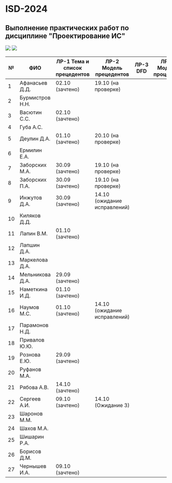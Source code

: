 # ISD-2024
## Выполнение практических работ по дисциплине "Проектирование ИС"

<img src="https://img.shields.io/github/commit-activity/m/unn-iasr/ISD-2024?color=lime&style=for-the-badge">
<img src="https://img.shields.io/github/last-commit/unn-iasr/ISD-2024?color=darkgreen&style=for-the-badge">

|№ |  ФИО | ЛР-1 Тема и список прецедентов | ЛР-2 Модель прецедентов | ЛР-3 DFD | ЛР-4 Модель процессов | ЛР-5 Модели данных | ЛР-6 Техническое задание | КР Результирующий документ | 
| -- | ------ |  ----- |  ----- |  ----- |  ----- |  ----- |  ----- |  ----- | 
| 1 | Афанасьев Д.Д. | 02.10 (зачтено)  | 19.10 (на проверке)  |      |      |      |      | 23.09 (тема утверждена)  | 
| 2 | Бурмистров Н.Н. |      |      |      |      |      |      |      | 
| 3 | Васютин С.С. | 02.10 (зачтено)  |      |      |      |      |      | 30.09 (тема утверждена)  | 
| 4 | Губа А.С. |      |      |      |      |      |      |      | 
| 5 | Деулин Д.А. | 01.10 (зачтено)  | 20.10 (на проверке)  |      |      |      |      | 23.09 (тема утверждена)  | 
| 6 | Ермилин Е.А. |      |      |      |      |      |      |      | 
| 7 | Заборских М.А. | 30.09 (зачтено)  | 19.10 (на проверке)  |      |      |      |      | 23.09 (тема утверждена)  | 
| 8 | Заборских П.А. | 30.09 (зачтено)  | 19.10 (на проверке)  |      |      |      |      | 23.09 (тема утверждена)  | 
| 9 | Инжутов Д.А. | 30.09 (зачтено)  | 14.10 (ожидание исправлений)  |      |      |      |      | 23.09 (тема утверждена)  | 
| 10 | Киляков Д.Д. |      |      |      |      |      |      |      | 
| 11 | Лапин В.М. | 01.10 (зачтено)  |      |      |      |      |      | 23.09 (тема утверждена)  | 
| 12 | Лапшин Д.А. |      |      |      |      |      |      |      | 
| 13 | Маркелова Д.А. |      |      |      |      |      |      |      | 
| 14 | Мельникова Д.А. | 29.09 (зачтено)  |      |      |      |      |      | 23.09 (тема утверждена)  | 
| 15 | Наметкина И.Д. | 01.10 (зачтено)  |      |      |      |      |      | 23.09 (тема утверждена)  | 
| 16 | Наумов М.С. | 01.10 (зачтено)  | 14.10 (ожидание исправлений)  |      |      |      |      | 23.09 (тема утверждена)  | 
| 17 | Парамонов Н.Д. |      |      |      |      |      |      |      | 
| 18 | Привалов Ю.Ю. |      |      |      |      |      |      |      | 
| 19 | Рознова Е.Ю. | 29.09 (зачтено)  |      |      |      |      |      | 23.09 (тема утверждена)  | 
| 20 | Руфанов М.А. |      |      |      |      |      |      |      | 
| 21 | Рябова А.В. | 14.10 (зачтено)  |      |      |      |      |      | 11.10 (тема утверждена)  | 
| 22 | Сергеев А.И. | 09.10 (зачтено)  | 14.10 (Ожидание 3)  |      |      |      |      | 06.10 (тема утверждена)  | 
| 23 | Шаронов М.М. |      |      |      |      |      |      |      | 
| 24 | Шахов М.А. |      |      |      |      |      |      |      | 
| 25 | Шишарин Р.А. |      |      |      |      |      |      |      | 
| 26 | Борисов Д.М. |      |      |      |      |      |      |      | 
| 27 | Чернышев И.А. | 09.10 (зачтено)  |      |      |      |      |      | 06.10 (тема утверждена)  | 
